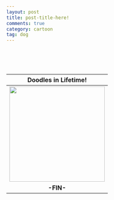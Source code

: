 ```yaml
---
layout: post
title: post-title-here!
comments: true
category: cartoon
tag: dog
---
```

<!--THIS IS TITLE -->




<br><br><br>

<!--SIGNITURE HERE-->

| **Doodles in Lifetime!**
|:---------------------:|
| <img width="250" src="{{site.baseurl}}/images/system/spark_family_01.png">
| <b>-FIN-</b>

<!--DISQUS : COMMENTS HERE-->
